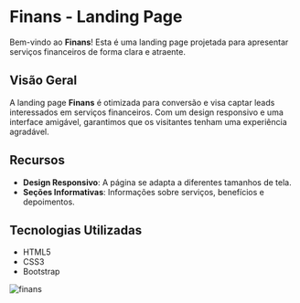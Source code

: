 # Finans - Landing Page

Bem-vindo ao **Finans**! Esta é uma landing page projetada para apresentar serviços financeiros de forma clara e atraente.

## Visão Geral

A landing page **Finans** é otimizada para conversão e visa captar leads interessados em serviços financeiros. Com um design responsivo e uma interface amigável, garantimos que os visitantes tenham uma experiência agradável.

## Recursos

- **Design Responsivo**: A página se adapta a diferentes tamanhos de tela.
- **Seções Informativas**: Informações sobre serviços, benefícios e depoimentos.

## Tecnologias Utilizadas

- HTML5
- CSS3
- Bootstrap

![finans](https://github.com/user-attachments/assets/af56525e-fdf8-44b7-b23d-f8dc17c1cdc4)
